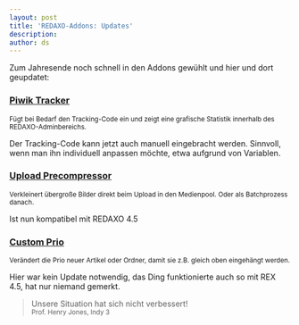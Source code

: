 ```yaml
---
layout: post
title: 'REDAXO-Addons: Updates'
description:
author: ds
---
```


Zum Jahresende noch schnell in den Addons gewühlt und hier und dort geupdatet:

### [Piwik Tracker](https://github.com/DECAF/redaxo_piwik_tracker/releases)  
<small>Fügt bei Bedarf den Tracking-Code ein und zeigt eine grafische Statistik innerhalb des REDAXO-Adminbereichs.</small>

Der Tracking-Code kann jetzt auch manuell eingebracht werden. Sinnvoll, wenn man ihn individuell anpassen möchte, etwa aufgrund von Variablen.

### [Upload Precompressor](https://github.com/DECAF/redaxo_upload_precompressor/releases)  
<small>Verkleinert übergroße Bilder direkt beim Upload in den Medienpool. Oder als Batchprozess danach.</small>

Ist nun kompatibel mit REDAXO 4.5

### [Custom Prio](https://github.com/DECAF/redaxo_custom_prio/releases)  
<small>Verändert die Prio neuer Artikel oder Ordner, damit sie z.B. gleich oben eingehängt werden.</small>

Hier war kein Update notwendig, das Ding funktionierte auch so mit REX 4.5, hat nur niemand gemerkt.

> Unsere Situation hat sich nicht verbessert!  
> <small>Prof. Henry Jones, Indy 3</small>
